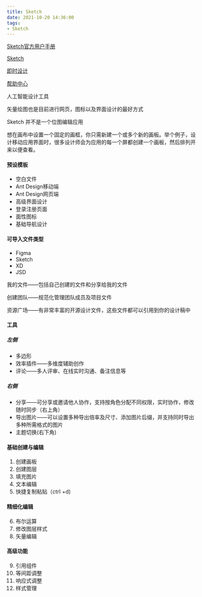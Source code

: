 ```yaml
---
title: Sketch
date: 2021-10-20 14:36:00
tags:
- Sketch
---
```


[Sketch官方用户手册](https://www.sketch.com/docs/)

[Sketch](http://www.sketchcn.com/)

[即时设计](https://js.design/?source=sketch&plan=2)

[帮助中心](https://js.design/help)

人工智能设计工具

矢量绘图也是目前进行网页，图标以及界面设计的最好方式

 Sketch 并不是一个位图编辑应用

想在画布中设置一个固定的画框，你只需新建一个或多个新的画板。举个例子，设计移动应用界面时，很多设计师会为应用的每一个屏都创建一个画板，然后排列开来以便查看。



#### 预设模板

- 空白文件
- Ant Design移动端
- Ant Design网页端
- 高级界面设计
- 登录注册页面
- 面性图标
- 基础导航设计



#### 可导入文件类型

- Figma
- Sketch
- XD
- JSD



我的文件——包括自己创建的文件和分享给我的文件

创建团队——规范化管理团队成员及项目文件

资源广场——有非常丰富的开源设计文件，这些文件都可以引用到你的设计稿中



#### 工具

##### 左侧

- 多边形
- 效率插件——多维度辅助创作
- 评论——多人评审、在线实时沟通、备注信息等

##### 右侧

- 分享——可分享或邀请他人协作，支持按角色分配不同权限，实时协作，修改随时同步（右上角）
- 导出图片——可以设置多种导出倍率及尺寸、添加图片后缀，并支持同时导出多种所需格式的图片
- 主题切换(右下角)



#### 基础创建与编辑

1. 创建画板
2. 创建图层
3. 填充图片
4. 文本编辑
5. 快捷复制粘贴（ctrl +d)

#### 精细化编辑

6. 布尔运算
7. 修改图层样式
8. 矢量编辑

#### 高级功能

9. 引用组件
10. 等间距调整
11. 响应式调整
12. 样式管理

